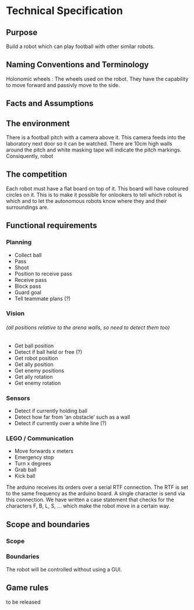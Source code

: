 # Technical Specification

## Purpose

Build a robot which can play football with other similar robots.



## Naming Conventions and Terminology
Holonomic wheels : The wheels used on the robot. They have the capability to move forward and passivly move to the side.


## Facts and Assumptions

## The environment

There is a football pitch with a camera above it. This camera feeds into the laboratory next door so
it can be watched. There are 10cm high walls around the pitch and white masking tape will indicate
the pitch markings. Consiquently, robot

## The competition
Each robot must have a flat board on top of it. This board will have coloured circles on it. This is to make it possible for onlookers to tell which robot is which and to let the autonomous robots know where they and their surroundings are.



## Functional requirements
### Planning
- Collect ball
- Pass
- Shoot
- Position to receive pass
- Receive pass
- Block pass
- Guard goal
- Tell teammate plans (?)

### Vision
###### (all positions relative to the arena walls, so need to detect them too)

- Get ball position
- Detect if ball held or free (?)
- Get robot position
- Get ally position
- Get enemy positions
- Get ally rotation
- Get enemy rotation

### Sensors

- Detect if currently holding ball
- Detect how far from ‘an obstacle’ such as a wall
- Detect if currently over a white line (?)

### LEGO / Communication

- Move forwards x meters
- Emergency stop
- Turn x degrees
- Grab ball
- Kick ball

The arduino receives its orders over a serial RTF connection. The RTF is set to the same frequency as the arduino board. A single character is send via this connection. We have written a case statement that checks for the characters F, B, L, S, …  which make the robot move in a certain way.

## Scope and boundaries
### Scope

### Boundaries
The robot will be controlled without using a GUI.

## Game rules
to be released
